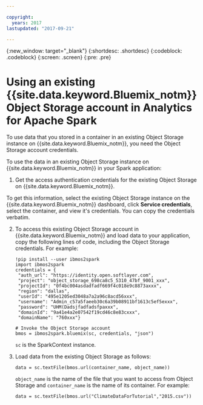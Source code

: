 ```yaml
---

copyright:
  years: 2017
lastupdated: "2017-09-21"

---
```


<!-- Attribute definitions -->
{:new_window: target="_blank"}
{:shortdesc: .shortdesc}
{:codeblock: .codeblock}
{:screen: .screen}
{:pre: .pre}

# Using an existing {{site.data.keyword.Bluemix_notm}} Object Storage account in Analytics for Apache Spark

To use data that you stored in a container in an existing Object Storage instance on {{site.data.keyword.Bluemix_notm}}, you need the Object Storage account credentials.

To use the data in an existing Object Storage instance on {{site.data.keyword.Bluemix_notm}} in your Spark application:

1.  Get the access authentication credentials for the existing Object Storage on {{site.data.keyword.Bluemix_notm}}.

  To get this information, select the existing Object Storage instance on the {{site.data.keyword.Bluemix_notm}} dashboard, click **Service credentials**, select the
  container, and view it's credentials. You can copy the credentials verbatim.

2.  To access this existing Object Storage account in  {{site.data.keyword.Bluemix_notm}} and load data to your application, copy the following lines of code, including the Object Storage credentials. For example:

    ```
    !pip install --user ibmos2spark
    import ibmos2spark
    credentials = {
     "auth_url": "https://identity.open.softlayer.com",
     "project": "object_storage_698ca8c5_5310_47bf_9001_xxx",
     "projectId": "0f4bc004asdadfadf669f4c018e9c8873axxx",
     "region": "dallas",
     "userId": "495e1205ed3048a7a2a96c8acd56xxx",
     "username": "Admin_c57a5faeeb30c6a39b08911bf1613c5ef5exxx",
     "password": "UHM(Dadsjfadfadsfpaxxx",
     "domainId": "9a41e4a2e07542f19cd46c8e83cxxx",
     "domainName": "760xxx"}

    # Invoke the Object Storage account
    bmos = ibmos2spark.bluemix(sc, credentials, "json")
    ```
    `sc` is the SparkContext instance.

3.  Load data from the existing Object Storage as follows:

    ```
    data = sc.textFile(bmos.url(container_name, object_name))
    ```
    `object_name` is the name of the file that you want to access from Object Storage and `container_name` is the name of its container. For example:

    ```
    data = sc.textFile(bmos.url("ClimateDataForTutorial","2015.csv"))
    ```
